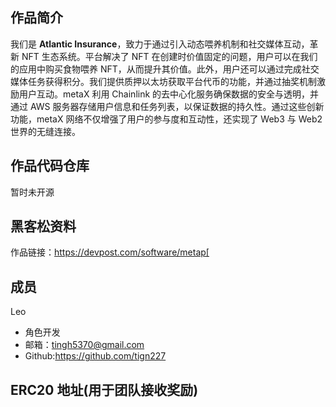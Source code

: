 ## 作品简介

我们是 **Atlantic Insurance**，致力于通过引入动态喂养机制和社交媒体互动，革新 NFT 生态系统。平台解决了 NFT 在创建时价值固定的问题，用户可以在我们的应用中购买食物喂养 NFT，从而提升其价值。此外，用户还可以通过完成社交媒体任务获得积分。我们提供质押以太坊获取平台代币的功能，并通过抽奖机制激励用户互动。metaX 利用 Chainlink 的去中心化服务确保数据的安全与透明，并通过 AWS 服务器存储用户信息和任务列表，以保证数据的持久性。通过这些创新功能，metaX 网络不仅增强了用户的参与度和互动性，还实现了 Web3 与 Web2 世界的无缝连接。

## 作品代码仓库
暂时未开源

## 黑客松资料
作品链接：https://devpost.com/software/metap[


## 成员

Leo
- 角色开发
- 邮箱：tingh5370@gmail.com
- Github:https://github.com/tign227

## ERC20 地址(用于团队接收奖励)
